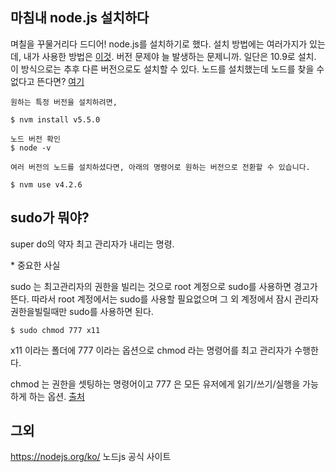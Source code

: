 ## 마침내 node.js 설치하다

며칠을 꾸물거리다 드디어! node.js를 설치하기로 했다. 설치 방법에는 여러가지가 있는데, 내가 사용한 방법은 [이것](http://junsikshim.github.io/2016/01/29/Mac%EC%97%90%EC%84%9C-Node.js-%EC%84%A4%EC%B9%98%ED%95%98%EA%B8%B0.html). 버전 문제야 늘 발생하는 문제니까. 일단은 10.9로 설치. 이 방식으로는 추후 다른 버전으로도 설치할 수 있다. 노드를 설치했는데 노드를 찾을 수 없다고 뜬다면? [여기](https://gist.github.com/falsy/8aa42ae311a9adb50e2ca7d8702c9af1)

```
원하는 특정 버전을 설치하려면,

$ nvm install v5.5.0

노드 버전 확인
$ node -v

여러 버전의 노드를 설치하셨다면, 아래의 명령어로 원하는 버전으로 전환할 수 있습니다.

$ nvm use v4.2.6
```

## sudo가 뭐야?

super do의 약자 최고 관리자가 내리는 명령.

\* 중요한 사실

sudo 는 최고관리자의 권한을 빌리는 것으로 root 계정으로 sudo를 사용하면 경고가 뜬다. 따라서 root 계정에서는 sudo를 사용할 필요없으며 그 외 계정에서 잠시 관리자 권한을빌릴때만 sudo를 사용하면 된다.

```$ sudo chmod 777 x11```

x11 이라는 폴더에 777 이라는 옵션으로 chmod 라는 명령어를 최고 관리자가 수행한다.

chmod 는 권한을 셋팅하는 명령어이고 777 은 모든 유저에게 읽기/쓰기/실행을 가능하게 하는 옵션. [출처](https://m.blog.naver.com/PostView.nhn?blogId=tacma&logNo=20103243784&proxyReferer=https%3A%2F%2Fwww.google.co.kr%2F)



## 그외 

https://nodejs.org/ko/ 노드js 공식 사이트